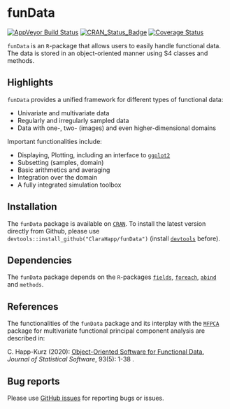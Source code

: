 # funData

[![AppVeyor Build Status](https://ci.appveyor.com/api/projects/status/github/ClaraHapp/funData?branch=master&svg=true)](https://ci.appveyor.com/project/ClaraHapp/funData)
[![CRAN\_Status\_Badge](https://www.r-pkg.org/badges/version/funData)](https://CRAN.R-project.org/package=funData )
[![Coverage Status](https://img.shields.io/codecov/c/github/ClaraHapp/funData/master.svg)](https://codecov.io/github/ClaraHapp/funData?branch=master)



`funData` is an `R`-package that allows users to easily handle functional data. The data is stored in an object-oriented manner using S4 classes and methods.

## Highlights ##

`funData` provides a unified framework for different types of functional data:

* Univariate and multivariate data
* Regularly and irregularly sampled data
* Data with one-, two- (images) and even higher-dimensional domains

Important functionalities include: 

* Displaying, Plotting, including an interface to [`ggplot2`](https://CRAN.R-project.org/package=ggplot2)
* Subsetting (samples, domain)
* Basic arithmetics and averaging
* Integration over the domain
* A fully integrated simulation toolbox


## Installation ##

The `funData` package is available on [`CRAN`](https://CRAN.R-project.org/package=funData).
To install the latest version directly from Github, please use `devtools::install_github("ClaraHapp/funData")` (install [`devtools`](https://github.com/r-lib/devtools) before).

## Dependencies ##

The `funData` package depends on the `R`-packages [`fields`](https://CRAN.R-project.org/package=fields), [`foreach`](https://CRAN.R-project.org/package=foreach), [`abind`](https://CRAN.R-project.org/package=abind) and `methods`.

## References ##

The functionalities of the `funData` package and its interplay with the [`MFPCA`](https://CRAN.R-project.org/package=MFPCA) package for multivariate functional principal component analysis are described in:

C. Happ-Kurz (2020): [Object-Oriented Software for Functional Data.](https://doi.org/10.18637/jss.v093.i05) *Journal of
Statistical Software*, 93(5): 1-38 .

## Bug reports ##

Please use [GitHub issues](https://github.com/ClaraHapp/funData/issues) for reporting bugs or issues.
